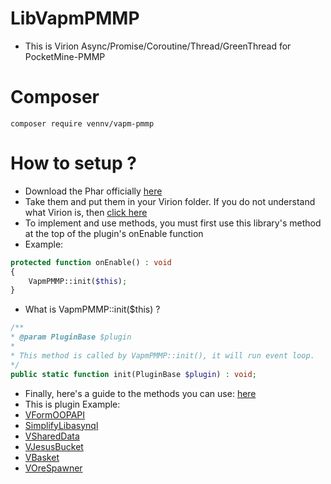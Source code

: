 # LibVapmPMMP
- This is Virion Async/Promise/Coroutine/Thread/GreenThread for PocketMine-PMMP

# Composer
```composer require vennv/vapm-pmmp```

# How to setup ?
- Download the Phar officially [here](https://poggit.pmmp.io/ci/VennDev/LibVapmPMMP/LibVapmPMMP)
- Take them and put them in your Virion folder. If you do not understand what Virion is, then [click here](https://poggit.pmmp.io/p/DEVirion/1.2.8)
- To implement and use methods, you must first use this library's method at the top of the plugin's onEnable function
- Example:
```php
protected function onEnable() : void
{
    VapmPMMP::init($this);
}
```
- What is VapmPMMP::init($this) ?
```php
/**
* @param PluginBase $plugin
*
* This method is called by VapmPMMP::init(), it will run event loop.
*/
public static function init(PluginBase $plugin) : void;
```
- Finally, here's a guide to the methods you can use: [here](https://venndev.gitbook.io/vapm/)
- This is plugin Example:
- [VFormOOPAPI](https://github.com/VennDev/VFormOOPAPI)
- [SimplifyLibasynql](https://github.com/VennDev/SimplifyLibasynql/tree/main/Examples/Test)
- [VSharedData](https://github.com/VennDev/VSharedData)
- [VJesusBucket](https://github.com/VennDev/VJesusBucket)
- [VBasket](https://github.com/VennDev/VBasket)
- [VOreSpawner](https://github.com/VennDev/VOreSpawner)
